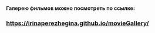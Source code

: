 #### Галерею фильмов можно посмотреть по ссылке:
### https://irinaperezhegina.github.io/movieGallery/
